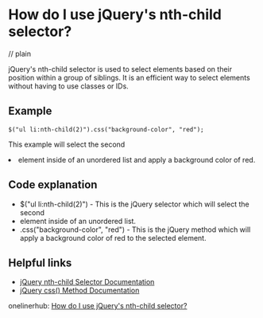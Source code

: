# How do I use jQuery's nth-child selector?
// plain

jQuery's nth-child selector is used to select elements based on their position within a group of siblings. It is an efficient way to select elements without having to use classes or IDs.

## Example

```
$("ul li:nth-child(2)").css("background-color", "red");
```
This example will select the second <li> element inside of an unordered list and apply a background color of red.

## Code explanation

* $("ul li:nth-child(2)") - This is the jQuery selector which will select the second <li> element inside of an unordered list.
* .css("background-color", "red") - This is the jQuery method which will apply a background color of red to the selected element.

## Helpful links
* [jQuery nth-child Selector Documentation](http://api.jquery.com/nth-child-selector/)
* [jQuery css() Method Documentation](http://api.jquery.com/css/)

onelinerhub: [How do I use jQuery's nth-child selector?](https://onelinerhub.com/jquery/how-do-i-use-jquery-s-nth-child-selector)